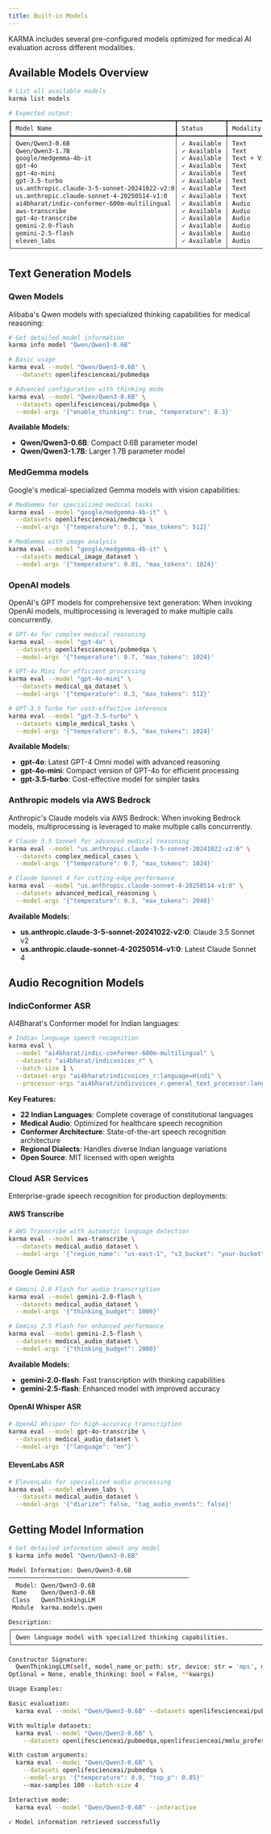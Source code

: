 ```yaml
---
title: Built-in Models
---
```


KARMA includes several pre-configured models optimized for medical AI evaluation across different modalities.

## Available Models Overview

```bash
# List all available models
karma list models

# Expected output:
┏━━━━━━━━━━━━━━━━━━━━━━━━━━━━━━━━━━━━━━━━━━━━━┳━━━━━━━━━━━━━┳━━━━━━━━━━━━━━━━━━━━┓
┃ Model Name                                  ┃ Status      ┃ Modality           ┃
┡━━━━━━━━━━━━━━━━━━━━━━━━━━━━━━━━━━━━━━━━━━━━━╇━━━━━━━━━━━━━╇━━━━━━━━━━━━━━━━━━━━┩
│ Qwen/Qwen3-0.6B                             │ ✓ Available │ Text               │
│ Qwen/Qwen3-1.7B                             │ ✓ Available │ Text               │
│ google/medgemma-4b-it                       │ ✓ Available │ Text + Vision      │
│ gpt-4o                                      │ ✓ Available │ Text               │
│ gpt-4o-mini                                 │ ✓ Available │ Text               │
│ gpt-3.5-turbo                               │ ✓ Available │ Text               │
│ us.anthropic.claude-3-5-sonnet-20241022-v2:0│ ✓ Available │ Text               │
│ us.anthropic.claude-sonnet-4-20250514-v1:0  │ ✓ Available │ Text               │
│ ai4bharat/indic-conformer-600m-multilingual │ ✓ Available │ Audio              │
│ aws-transcribe                              │ ✓ Available │ Audio              │
│ gpt-4o-transcribe                           │ ✓ Available │ Audio              │
│ gemini-2.0-flash                            │ ✓ Available │ Audio              │
│ gemini-2.5-flash                            │ ✓ Available │ Audio              │
│ eleven_labs                                 │ ✓ Available │ Audio              │
└─────────────────────────────────────────────┴─────────────┴────────────────────┘
```

## Text Generation Models

### Qwen Models
Alibaba's Qwen models with specialized thinking capabilities for medical reasoning:

```bash
# Get detailed model information
karma info model "Qwen/Qwen3-0.6B"

# Basic usage
karma eval --model "Qwen/Qwen3-0.6B" \
  --datasets openlifescienceai/pubmedqa

# Advanced configuration with thinking mode
karma eval --model "Qwen/Qwen3-0.6B" \
  --datasets openlifescienceai/pubmedqa \
  --model-args '{"enable_thinking": true, "temperature": 0.3}'
```

**Available Models:**
- **Qwen/Qwen3-0.6B**: Compact 0.6B parameter model
- **Qwen/Qwen3-1.7B**: Larger 1.7B parameter model

### MedGemma models
Google's medical-specialized Gemma models with vision capabilities:

```bash
# MedGemma for specialized medical tasks
karma eval --model "google/medgemma-4b-it" \
  --datasets openlifescienceai/medmcqa \
  --model-args '{"temperature": 0.1, "max_tokens": 512}'

# MedGemma with image analysis
karma eval --model "google/medgemma-4b-it" \
  --datasets medical_image_dataset \
  --model-args '{"temperature": 0.01, "max_tokens": 1024}'
```


### OpenAI models
OpenAI's GPT models for comprehensive text generation:
When invoking OpenAI models, multiprocessing is leveraged to make multiple calls concurrently.

```bash
# GPT-4o for complex medical reasoning
karma eval --model "gpt-4o" \
  --datasets openlifescienceai/pubmedqa \
  --model-args '{"temperature": 0.7, "max_tokens": 1024}'

# GPT-4o Mini for efficient processing
karma eval --model "gpt-4o-mini" \
  --datasets medical_qa_dataset \
  --model-args '{"temperature": 0.3, "max_tokens": 512}'

# GPT-3.5 Turbo for cost-effective inference
karma eval --model "gpt-3.5-turbo" \
  --datasets simple_medical_tasks \
  --model-args '{"temperature": 0.5, "max_tokens": 1024}'
```

**Available Models:**
- **gpt-4o**: Latest GPT-4 Omni model with advanced reasoning
- **gpt-4o-mini**: Compact version of GPT-4o for efficient processing
- **gpt-3.5-turbo**: Cost-effective model for simpler tasks


### Anthropic models via AWS Bedrock
Anthropic's Claude models via AWS Bedrock:
When invoking Bedrock models, multiprocessing is leveraged to make multiple calls concurrently.

```bash
# Claude 3.5 Sonnet for advanced medical reasoning
karma eval --model "us.anthropic.claude-3-5-sonnet-20241022-v2:0" \
  --datasets complex_medical_cases \
  --model-args '{"temperature": 0.7, "max_tokens": 1024}'

# Claude Sonnet 4 for cutting-edge performance
karma eval --model "us.anthropic.claude-sonnet-4-20250514-v1:0" \
  --datasets advanced_medical_reasoning \
  --model-args '{"temperature": 0.3, "max_tokens": 2048}'
```

**Available Models:**
- **us.anthropic.claude-3-5-sonnet-20241022-v2:0**: Claude 3.5 Sonnet v2
- **us.anthropic.claude-sonnet-4-20250514-v1:0**: Latest Claude Sonnet 4

## Audio Recognition Models

### IndicConformer ASR
AI4Bharat's Conformer model for Indian languages:

```bash
# Indian language speech recognition
karma eval \
  --model "ai4bharat/indic-conformer-600m-multilingual" \
  --datasets "ai4bharat/indicvoices_r" \
  --batch-size 1 \
  --dataset-args "ai4bharat/indicvoices_r:language=Hindi" \
  --processor-args "ai4bharat/indicvoices_r.general_text_processor:language=Hindi"
```

**Key Features:**
- **22 Indian Languages**: Complete coverage of constitutional languages
- **Medical Audio**: Optimized for healthcare speech recognition
- **Conformer Architecture**: State-of-the-art speech recognition architecture
- **Regional Dialects**: Handles diverse Indian language variations
- **Open Source**: MIT licensed with open weights

### Cloud ASR Services
Enterprise-grade speech recognition for production deployments:

#### AWS Transcribe
```bash
# AWS Transcribe with automatic language detection
karma eval --model aws-transcribe \
  --datasets medical_audio_dataset \
  --model-args '{"region_name": "us-east-1", "s3_bucket": "your-bucket"}'
```


#### Google Gemini ASR
```bash
# Gemini 2.0 Flash for audio transcription
karma eval --model gemini-2.0-flash \
  --datasets medical_audio_dataset \
  --model-args '{"thinking_budget": 1000}'

# Gemini 2.5 Flash for enhanced performance
karma eval --model gemini-2.5-flash \
  --datasets medical_audio_dataset \
  --model-args '{"thinking_budget": 2000}'
```

**Available Models:**
- **gemini-2.0-flash**: Fast transcription with thinking capabilities
- **gemini-2.5-flash**: Enhanced model with improved accuracy


#### OpenAI Whisper ASR
```bash
# OpenAI Whisper for high-accuracy transcription
karma eval --model gpt-4o-transcribe \
  --datasets medical_audio_dataset \
  --model-args '{"language": "en"}'
```


#### ElevenLabs ASR
```bash
# ElevenLabs for specialized audio processing
karma eval --model eleven_labs \
  --datasets medical_audio_dataset \
  --model-args '{"diarize": false, "tag_audio_events": false}'
```

## Getting Model Information

```bash
# Get detailed information about any model
$ karma info model "Qwen/Qwen3-0.6B"

Model Information: Qwen/Qwen3-0.6B
──────────────────────────────────────────────────
  Model: Qwen/Qwen3-0.6B
 Name    Qwen/Qwen3-0.6B
 Class   QwenThinkingLLM
 Module  karma.models.qwen

Description:
╭─────────────────────────────────────────────────────────────────────────────────────────────────────────────────────────────────────────────────────╮
│ Qwen language model with specialized thinking capabilities.                                                                                         │
╰─────────────────────────────────────────────────────────────────────────────────────────────────────────────────────────────────────────────────────╯

Constructor Signature:
  QwenThinkingLLM(self, model_name_or_path: str, device: str = 'mps', max_tokens: int = 32768, temperature: float = 0.7, top_p: float = 0.9, top_k:
Optional = None, enable_thinking: bool = False, **kwargs)

Usage Examples:

Basic evaluation:
  karma eval --model "Qwen/Qwen3-0.6B" --datasets openlifescienceai/pubmedqa

With multiple datasets:
  karma eval --model "Qwen/Qwen3-0.6B" \
    --datasets openlifescienceai/pubmedqa,openlifescienceai/mmlu_professional_medicine

With custom arguments:
  karma eval --model "Qwen/Qwen3-0.6B" \
    --datasets openlifescienceai/pubmedqa \
    --model-args '{"temperature": 0.8, "top_p": 0.85}'
    --max-samples 100 --batch-size 4

Interactive mode:
  karma eval --model "Qwen/Qwen3-0.6B" --interactive

✓ Model information retrieved successfully
```
